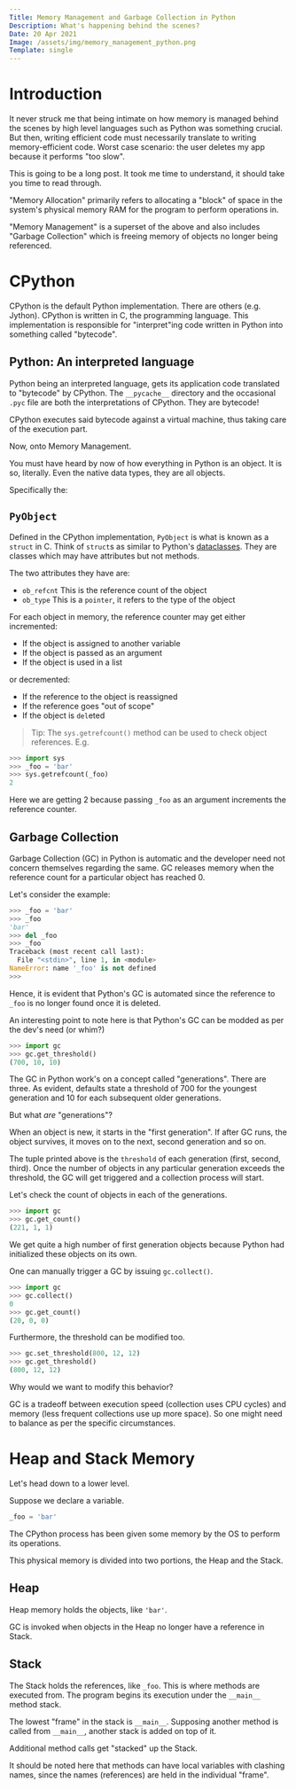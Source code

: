 ```yaml
---
Title: Memory Management and Garbage Collection in Python
Description: What's happening behind the scenes?
Date: 20 Apr 2021
Image: /assets/img/memory_management_python.png
Template: single
---
```


# Introduction

It never struck me that being intimate on how memory is managed behind the scenes by high level languages such as Python was something crucial. But then, writing efficient code must necessarily translate to writing memory-efficient code. Worst case scenario: the user deletes my app because it performs "too slow".

This is going to be a long post. It took me time to understand, it should take you time to read through.

"Memory Allocation" primarily refers to allocating a "block" of space in the system's physical memory RAM for the program to perform operations in.

"Memory Management" is a superset of the above and also includes "Garbage Collection" which is freeing memory of objects no longer being referenced.

# CPython

CPython is the default Python implementation. There are others (e.g. Jython). CPython is written in C, the programming language. This implementation is responsible for "interpret"ing code written in Python into something called "bytecode".

## Python: An interpreted language

Python being an interpreted language, gets its application code translated to "bytecode" by CPython. The `__pycache__` directory and the occasional `.pyc` file are both the interpretations of CPython. They are bytecode!


CPython executes said bytecode against a virtual machine, thus taking care of the execution part.

Now, onto Memory Management.

You must have heard by now of how everything in Python is an object. It is so, literally. Even the native data types, they are all objects.

Specifically the:
## `PyObject`

Defined in the CPython implementation, `PyObject` is what is known as a `struct` in C. Think of `struct`s as similar to Python's [dataclasses](?dataclasses-python). They are classes which may have attributes but not methods.

The two attributes they have are:
- `ob_refcnt`
This is the reference count of the object
- `ob_type`
This is a `pointer`, it refers to the type of the object

For each object in memory, the reference counter may get either incremented:
- If the object is assigned to another variable
- If the object is passed as an argument
- If the object is used in a list

or decremented:
- If the reference to the object is reassigned
- If the reference goes "out of scope"
- If the object is `del`eted


> Tip: The `sys.getrefcount()` method can be used to check object references.
> E.g.

```python
>>> import sys
>>> _foo = 'bar'
>>> sys.getrefcount(_foo)
2
```
Here we are getting 2 because passing `_foo` as an argument increments the reference counter.

## Garbage Collection

Garbage Collection (GC) in Python is automatic and the developer need not concern themselves regarding the same. GC releases memory when the reference count for a particular object has reached 0.

Let's consider the example:

```python
>>> _foo = 'bar'
>>> _foo
'bar'
>>> del _foo
>>> _foo
Traceback (most recent call last):
  File "<stdin>", line 1, in <module>
NameError: name '_foo' is not defined
>>>
```

Hence, it is evident that Python's GC is automated since the reference to `_foo` is no longer found once it is deleted.

An interesting point to note here is that Python's GC can be modded as per the dev's need (or whim?)

```python
>>> import gc
>>> gc.get_threshold()
(700, 10, 10)
```

The GC in Python work's on a concept called "generations". There are three.
As evident, defaults state a threshold of 700 for the youngest generation and 10 for each subsequent older generations.

But what _are_ "generations"?

When an object is new, it starts in the "first generation". If after GC runs, the object survives, it moves on to the next, second generation and so on.

The tuple printed above is the `threshold` of each generation (first, second, third). Once the number of objects in any particular generation exceeds the threshold, the GC will get triggered and a collection process will start.

Let's check the count of objects in each of the generations.

```python
>>> import gc
>>> gc.get_count()
(221, 1, 1)
```

We get quite a high number of first generation objects because Python had initialized these objects on its own.

One can manually trigger a GC by issuing `gc.collect()`.

```python
>>> import gc
>>> gc.collect()
0
>>> gc.get_count()
(20, 0, 0)
```

Furthermore, the threshold can be modified too.

```python
>>> gc.set_threshold(800, 12, 12)
>>> gc.get_threshold()
(800, 12, 12)
```

Why would we want to modify this behavior?

GC is a tradeoff between execution speed (collection uses CPU cycles) and memory (less frequent collections use up more space). So one might need to balance as per the specific circumstances.

# Heap and Stack Memory

Let's head down to a lower level.

Suppose we declare a variable.

```python
_foo = 'bar'
```

The CPython process has been given some memory by the OS to perform its operations.

This physical memory is divided into two portions, the Heap and the Stack.

## Heap
Heap memory holds the objects, like `'bar'`.

GC is invoked when objects in the Heap no longer have a reference in Stack.

## Stack
The Stack holds the references, like `_foo`.
This is where methods are executed from. The program begins its execution under the `__main__` method stack. 

The lowest "frame" in the stack is `__main__`. Supposing another method is called from `__main__`, another stack is added on top of it.

Additional method calls get "stacked" up the Stack.

It should be noted here that methods can have local variables with clashing names, since the names (references) are held in the individual "frame".

